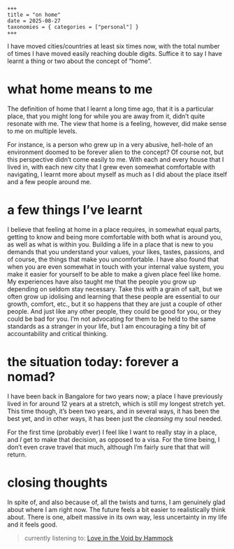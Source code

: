     +++
    title = "on home"
    date = 2025-08-27
    taxonomies = { categories = ["personal"] }
    +++

I have moved cities/countries at least six times now, with the total number of times I have moved easily reaching double digits. Suffice it to say I have learnt a thing or two about the concept of &ldquo;home&rdquo;.


# what home means to me

The definition of home that I learnt a long time ago, that it is a particular place, that you might long for while you are away from it, didn&rsquo;t quite resonate with me. The view that home is a feeling, however, did make sense to me on multiple levels.

For instance, is a person who grew up in a very abusive, hell-hole of an environment doomed to be forever alien to the concept?
Of course not, but this perspective didn&rsquo;t come easily to me. With each and every house that I lived in, with each new city that I grew even somewhat comfortable with navigating, I learnt more about myself as much as I did about the place itself and a few people around me.


# a few things I&rsquo;ve learnt

I believe that feeling at home in a place requires, in somewhat equal parts, getting to know and being more comfortable with both what is around you, as well as what is within you.
Building a life in a place that is new to you demands that you understand your values, your likes, tastes, passions, and of course, the things that make you uncomfortable.
I have also found that when you are even somewhat in touch with your internal value system, you make it easier for yourself to be able to make a given place feel like home.
My experiences have also taught me that the people you grow up depending on seldom stay necessary. Take this with a grain of salt, but we often grow up idolising and learning that these people are essential to our growth, comfort, etc., but it so happens that they are just a couple of other people. And just like any other people, they could be good for you, or they could be bad for you. I&rsquo;m not advocating for them to be held to the same standards as a stranger in your life, but I am encouraging a tiny bit of accountability and critical thinking.


# the situation today: forever a nomad?

I have been back in Bangalore for two years now; a place I have previously lived in for around 12 years at a stretch, which is still my longest stretch yet. This time though, it&rsquo;s been two years, and in several ways, it has been the best yet, and in other ways, it has been just the *cleansing* my soul needed.

For the first time (probably ever) I feel like I want to really stay in a place, and *I* get to make that decision, as opposed to a visa. For the time being, I don&rsquo;t even crave travel that much, although I&rsquo;m fairly sure that that will return.


# closing thoughts

In spite of, and also because of, all the twists and turns, I am genuinely glad about where I am right now. The future feels a bit easier to realistically think about. There is one, albeit massive in its own way, less uncertainty in my life and it feels good.

> currently listening to: [Love in the Void by Hammock](https://www.youtube.com/watch?v=JFXwocn8MrM&t=926s)

